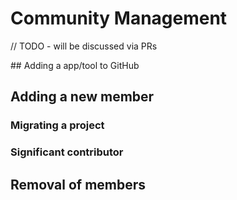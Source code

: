 # Community Management

// TODO - will be discussed via PRs

## Adding a app/tool to GitHub

## Adding a new member

### Migrating a project

### Significant contributor

## Removal of members
